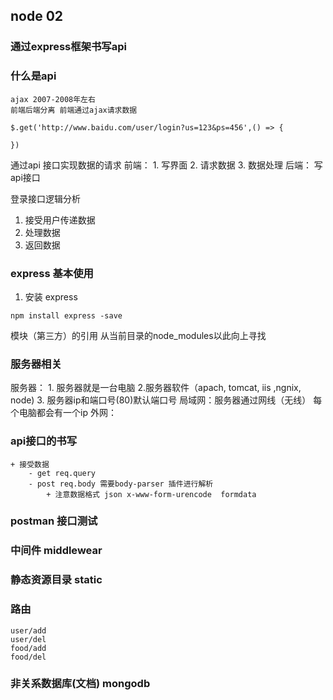 ## node 02

### 通过express框架书写api

### 什么是api 
    ajax 2007-2008年左右
    前端后端分离 前端通过ajax请求数据

    $.get('http://www.baidu.com/user/login?us=123&ps=456',() => {

    })
通过api 接口实现数据的请求
前端：
    1. 写界面
    2. 请求数据
    3. 数据处理
后端： 写api接口

登录接口逻辑分析
1. 接受用户传递数据
2. 处理数据
3. 返回数据

### express 基本使用
1. 安装 express
```
npm install express -save
```
模块（第三方）的引用 从当前目录的node_modules以此向上寻找

### 服务器相关

服务器： 1. 服务器就是一台电脑 2.服务器软件（apach, tomcat, iis ,ngnix, node) 3. 服务器ip和端口号(80)默认端口号
局域网：服务器通过网线（无线） 每个电脑都会有一个ip
外网：


### api接口的书写
    + 接受数据
        - get req.query
        - post req.body 需要body-parser 插件进行解析
            + 注意数据格式 json x-www-form-urencode  formdata
### postman 接口测试

### 中间件 middlewear

### 静态资源目录 static 

### 路由
    user/add
    user/del
    food/add
    food/del

###  非关系数据库(文档) mongodb